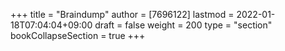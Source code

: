 +++
title = "Braindump"
author = [7696122]
lastmod = 2022-01-18T07:04:04+09:00
draft = false
weight = 200
type = "section"
bookCollapseSection = true
+++
